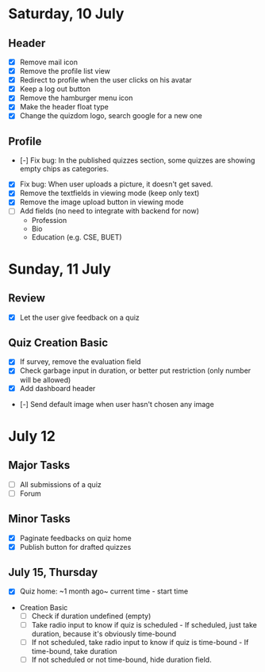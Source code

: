 # Saturday, 10 July

## Header

- [x] Remove mail icon
- [x] Remove the profile list view
- [x] Redirect to profile when the user clicks on his avatar
- [x] Keep a log out button
- [x] Remove the hamburger menu icon
- [x] Make the header float type
- [x] Change the quizdom logo, search google for a new one

## Profile

- [-] Fix bug: In the published quizzes section, some quizzes are showing empty chips as categories.
- [x] Fix bug: When user uploads a picture, it doesn't get saved.
- [x] Remove the textfields in viewing mode (keep only text)
- [x] Remove the image upload button in viewing mode
- [ ] Add fields (no need to integrate with backend for now)
  - Profession
  - Bio
  - Education (e.g. CSE, BUET)

# Sunday, 11 July

## Review

- [x] Let the user give feedback on a quiz

## Quiz Creation Basic

- [x] If survey, remove the evaluation field
- [x] Check garbage input in duration, or better put restriction
      (only number will be allowed)
- [x] Add dashboard header
- [-] Send default image when user hasn't chosen any image

# July 12

## Major Tasks

- [ ] All submissions of a quiz
- [ ] Forum

## Minor Tasks

- [x] Paginate feedbacks on quiz home
- [x] Publish button for drafted quizzes

## July 15, Thursday

- [x] Quiz home: ~1 month ago~ current time - start time
- Creation Basic
  - [ ] Check if duration undefined (empty)
  - [ ] Take radio input to know if quiz is scheduled
        - If scheduled, just take duration, because it's obviously time-bound
  - [ ] If not scheduled, take radio input to know if quiz is time-bound
        - If time-bound, take duration
  - [ ] If not scheduled or not time-bound, hide duration field.
